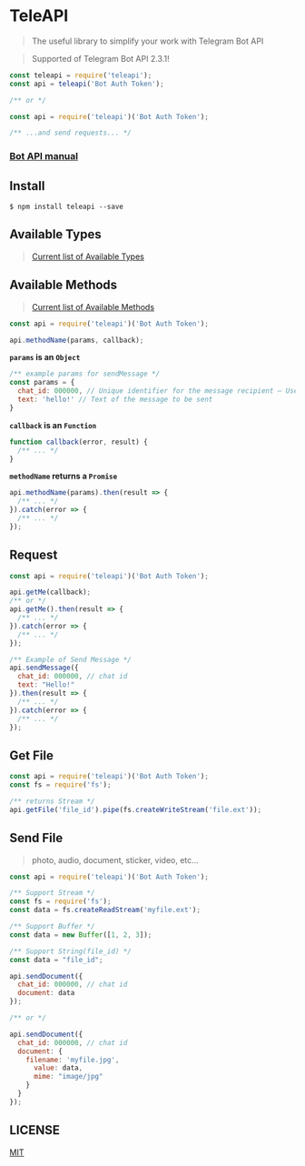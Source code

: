 # TeleAPI
> The useful library to simplify your work with Telegram Bot API

> Supported of Telegram Bot API 2.3.1!

```javascript
const teleapi = require('teleapi');
const api = teleapi('Bot Auth Token');

/** or */

const api = require('teleapi')('Bot Auth Token');

/** ...and send requests... */
```
### [Bot API manual](https://core.telegram.org/bots/api "Telegram Bot API")

## Install
```npm
$ npm install teleapi --save
```

## Available Types
> [Current list of Available Types](https://core.telegram.org/bots/api#available-types "Telegram Bot API Available Types")

## Available Methods
> [Current list of Available Methods](https://github.com/nof1000/teleapi/blob/master/api.json "api.json")


```javascript
const api = require('teleapi')('Bot Auth Token');

api.methodName(params, callback);
```

**`params` is an `Object`**
```javascript
/** example params for sendMessage */
const params = {
  chat_id: 000000, // Unique identifier for the message recipient — User or GroupChat id
  text: 'hello!' // Text of the message to be sent
}
```
**`callback` is an `Function`**
```javascript
function callback(error, result) {
  /** ... */
}
```
**`methodName` returns a `Promise`**
```javascript
api.methodName(params).then(result => {
  /** ... */
}).catch(error => {
  /** ... */ 
});
```

## Request
```javascript
const api = require('teleapi')('Bot Auth Token');

api.getMe(callback);
/** or */
api.getMe().then(result => {
  /** ... */
}).catch(error => {
  /** ... */
});

/** Example of Send Message */
api.sendMessage({
  chat_id: 000000, // chat id
  text: "Hello!"
}).then(result => {
  /** ... */
}).catch(error => {
  /** ... */
});
```

## Get File
```javascript
const api = require('teleapi')('Bot Auth Token');
const fs = require('fs');

/** returns Stream */
api.getFile('file_id').pipe(fs.createWriteStream('file.ext'));
```

## Send File
> photo, audio, document, sticker, video, etc...

```javascript
const api = require('teleapi')('Bot Auth Token');

/** Support Stream */
const fs = require('fs');
const data = fs.createReadStream('myfile.ext');

/** Support Buffer */
const data = new Buffer([1, 2, 3]);

/** Support String(file_id) */
const data = "file_id";

api.sendDocument({
  chat_id: 000000, // chat id
  document: data
});

/** or */

api.sendDocument({
  chat_id: 000000, // chat id
  document: {
    filename: 'myfile.jpg',
      value: data,
      mime: "image/jpg"
    }
  }
});

```

## LICENSE
[MIT](./LICENSE "The MIT License")
